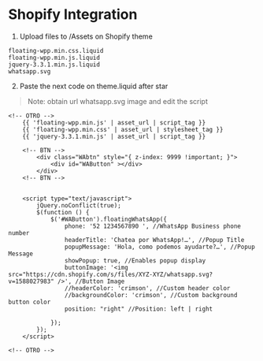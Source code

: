 # Shopify Integration

1. Upload files to /Assets on Shopify theme

```
floating-wpp.min.css.liquid
floating-wpp.min.js.liquid
jquery-3.3.1.min.js.liquid
whatsapp.svg
```

2. Paste the next code on theme.liquid after star <body>
> Note: obtain url whatsapp.svg image and edit the script

```
<!-- OTRO -->
	{{ 'floating-wpp.min.js' | asset_url | script_tag }}
	{{ 'floating-wpp.min.css' | asset_url | stylesheet_tag }}
	{{ 'jquery-3.3.1.min.js' | asset_url | script_tag }}

	<!-- BTN -->
		<div class="WAbtn" style="{ z-index: 9999 !important; }">
			<div id="WAButton" ></div>
		</div>    
	<!-- BTN -->
    
 
	<script type="text/javascript">
		jQuery.noConflict(true);
		$(function () {
			$('#WAButton').floatingWhatsApp({
				phone: '52 1234567890 ', //WhatsApp Business phone number
				headerTitle: 'Chatea por WhatsApp!…', //Popup Title
				popupMessage: 'Hola, como podemos ayudarte?…', //Popup Message
				showPopup: true, //Enables popup display
				buttonImage: '<img src="https://cdn.shopify.com/s/files/XYZ-XYZ/whatsapp.svg?v=1588027983" />', //Button Image
				//headerColor: 'crimson', //Custom header color
				//backgroundColor: 'crimson', //Custom background button color
				position: "right" //Position: left | right

			});
		});
	</script>
		
<!-- OTRO -->
````
